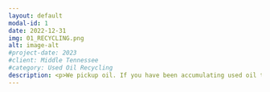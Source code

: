 ```yaml
---
layout: default
modal-id: 1
date: 2022-12-31
img: 01_RECYCLING.png
alt: image-alt
#project-date: 2023
#client: Middle Tennessee
#category: Used Oil Recycling
description: <p>We pickup oil. If you have been accumulating used oil then we can take it off your hands. Keep your work space and the environment safe and clean by scheduling a pickup today. No contracts, no hassle, just give us a call or text today<a href="tel:6153542275">(615) 354-2275</a>.</p><p>If you are outside the Middle Tennessee area, let us know you're interested by taking 5-minutes to complete <a href="https://pbxjlp2uk28.typeform.com/to/dL5z7Cje" target="_blank" rel="noopener noreferrer">this form</a>.</p> <p>We only handle non-hazardous used oil. Each batch is tested on-site for the presence of chlorinated halogens prior to being collected.</p> <p>Follow us on <a href="https://www.facebook.com/socoindustrial" target="_blank" rel="noopener noreferrer">Facebook</a> and <a href="https://twitter.com/SOCOindustrial" target="_blank" rel="noopener noreferrer">Twitter</a> to stay up to date.</p> 
---
```

